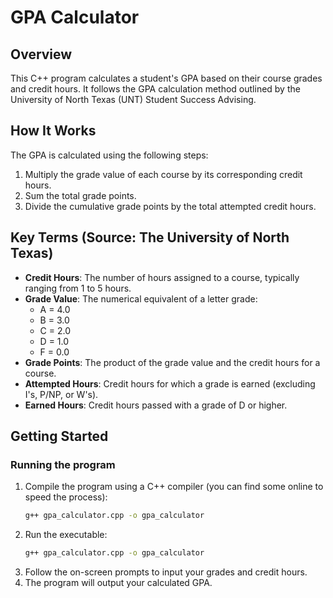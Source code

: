 # GPA Calculator

## Overview
This C++ program calculates a student's GPA based on their course grades and credit hours. It follows the GPA calculation method outlined by the University of North Texas (UNT) Student Success Advising.

## How It Works
The GPA is calculated using the following steps:
1. Multiply the grade value of each course by its corresponding credit hours.
2. Sum the total grade points.
3. Divide the cumulative grade points by the total attempted credit hours.

## Key Terms (Source: The University of North Texas)
- **Credit Hours**: The number of hours assigned to a course, typically ranging from 1 to 5 hours.
- **Grade Value**: The numerical equivalent of a letter grade:
  - A = 4.0
  - B = 3.0
  - C = 2.0
  - D = 1.0
  - F = 0.0
- **Grade Points**: The product of the grade value and the credit hours for a course.
- **Attempted Hours**: Credit hours for which a grade is earned (excluding I's, P/NP, or W's).
- **Earned Hours**: Credit hours passed with a grade of D or higher.

## Getting Started
### Running the program
1. Compile the program using a C++ compiler (you can find some online to speed the process):
   ```sh
   g++ gpa_calculator.cpp -o gpa_calculator
2. Run the executable:
   ```sh
   g++ gpa_calculator.cpp -o gpa_calculator
3. Follow the on-screen prompts to input your grades and credit hours.
4. The program will output your calculated GPA.
